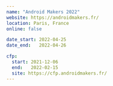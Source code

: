 ```yaml
---
name: "Android Makers 2022"
website: https://androidmakers.fr/
location: Paris, France
online: false

date_start: 2022-04-25
date_end:   2022-04-26

cfp:
  start: 2021-12-06
  end:   2022-02-15
  site: https://cfp.androidmakers.fr/
---
```

